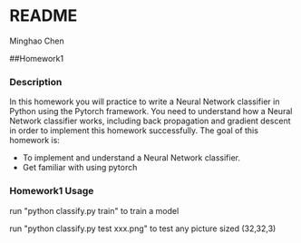 # README

Minghao Chen

##Homework1

### Description
In this homework you will practice to write a Neural Network classifier in Python using the Pytorch framework. You need to understand how a Neural Network classifier works, including back propagation and gradient descent in order to implement this homework successfully. The goal of this homework is: 

- To implement and understand a Neural Network classifier. 
- Get familiar with using pytorch  

### Homework1 Usage

run "python classify.py train" to train a model

run "python classify.py test xxx.png" to test any picture sized (32,32,3)

